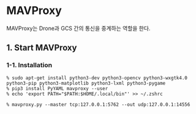 # MAVProxy

MAVProxy는 Drone과 GCS 간의 통신을 중계하는 역할을 한다.

## 1. Start MAVProxy

### 1-1. Installation

    % sudo apt-get install python3-dev python3-opencv python3-wxgtk4.0 python3-pip python3-matplotlib python3-lxml python3-pygame
    % pip3 install PyYAML mavproxy --user
    % echo 'export PATH="$PATH:$HOME/.local/bin"' >> ~/.zshrc

    % mavproxy.py --master tcp:127.0.0.1:5762 --out udp:127.0.0.1:14556